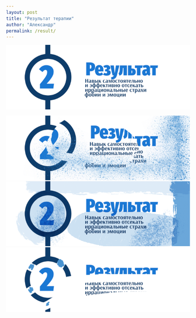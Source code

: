 ```yaml
---
layout: post
title: "Результат терапии"
author: "Александр"
permalink: /result/
---
```


![Самостоятельное отсечение иррациональных страхов, фобий и эмоций](/_img/2.png)

![Самостоятельное отсечение иррациональных страхов, фобий и эмоций](/_img/21.png)
![Самостоятельное отсечение иррациональных страхов, фобий и эмоций](/_img/22.png)
![Самостоятельное отсечение иррациональных страхов, фобий и эмоций](/_img/23.png)
